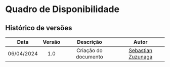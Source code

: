 # Quadro de Disponibilidade

## Histórico de versões

|    Data    | Versão |      Descrição       |                    Autor                     |
|:----------:|:------:|:--------------------:|:--------------------------------------------:|
| 06/04/2024 |  1.0   | Criação do documento | [Sebastian Zuzunaga](https://github.com/sebazac332) |

